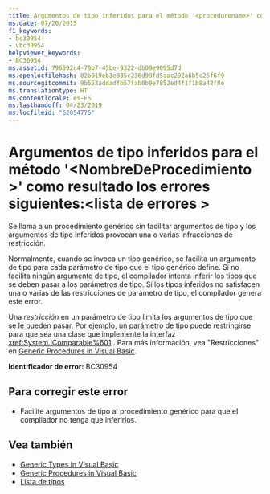 ```yaml
---
title: Argumentos de tipo inferidos para el método '<procedurename>' como resultado los errores siguientes:<errorlist>
ms.date: 07/20/2015
f1_keywords:
- bc30954
- vbc30954
helpviewer_keywords:
- BC30954
ms.assetid: 796592c4-70b7-45be-9322-db09e9095d7d
ms.openlocfilehash: 82b019eb3e035c236d99fd5aac292a6b5c25f6f9
ms.sourcegitcommit: 9b552addadfb57fab0b9e7852ed4f1f1b8a42f8e
ms.translationtype: HT
ms.contentlocale: es-ES
ms.lasthandoff: 04/23/2019
ms.locfileid: "62054775"
---
```

# <a name="type-arguments-inferred-for-method-procedurename-result-in-the-following-errors-errorlist"></a>Argumentos de tipo inferidos para el método '\<NombreDeProcedimiento >' como resultado los errores siguientes:\<lista de errores >
Se llama a un procedimiento genérico sin facilitar argumentos de tipo y los argumentos de tipo inferidos provocan una o varias infracciones de restricción.  
  
 Normalmente, cuando se invoca un tipo genérico, se facilita un argumento de tipo para cada parámetro de tipo que el tipo genérico define. Si no facilita ningún argumento de tipo, el compilador intenta inferir los tipos que se deben pasar a los parámetros de tipo. Si los tipos inferidos no satisfacen una o varias de las restricciones de parámetro de tipo, el compilador genera este error.  
  
 Una *restricción* en un parámetro de tipo limita los argumentos de tipo que se le pueden pasar. Por ejemplo, un parámetro de tipo puede restringirse para que sea una clase que implemente la interfaz <xref:System.IComparable%601> . Para más información, vea "Restricciones" en [Generic Procedures in Visual Basic](../../visual-basic/programming-guide/language-features/data-types/generic-procedures.md).  
  
 **Identificador de error:** BC30954  
  
## <a name="to-correct-this-error"></a>Para corregir este error  
  
- Facilite argumentos de tipo al procedimiento genérico para que el compilador no tenga que inferirlos.  
  
## <a name="see-also"></a>Vea también

- [Generic Types in Visual Basic](../../visual-basic/programming-guide/language-features/data-types/generic-types.md)
- [Generic Procedures in Visual Basic](../../visual-basic/programming-guide/language-features/data-types/generic-procedures.md)
- [Lista de tipos](../../visual-basic/language-reference/statements/type-list.md)
